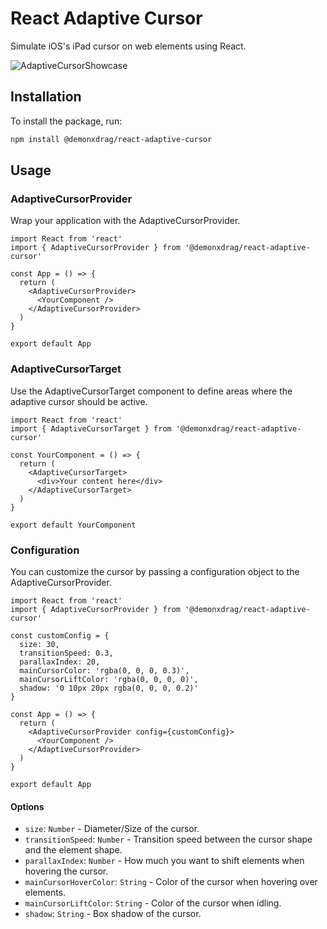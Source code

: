 # React Adaptive Cursor

Simulate iOS's iPad cursor on web elements using React.

![AdaptiveCursorShowcase](./assets/video.gif)

## Installation

To install the package, run:

```sh
npm install @demonxdrag/react-adaptive-cursor
```

## Usage

### AdaptiveCursorProvider
Wrap your application with the AdaptiveCursorProvider.

```tsx
import React from 'react'
import { AdaptiveCursorProvider } from '@demonxdrag/react-adaptive-cursor'

const App = () => {
  return (
    <AdaptiveCursorProvider>
      <YourComponent />
    </AdaptiveCursorProvider>
  )
}

export default App
```

### AdaptiveCursorTarget

Use the AdaptiveCursorTarget component to define areas where the adaptive cursor should be active.

```tsx
import React from 'react'
import { AdaptiveCursorTarget } from '@demonxdrag/react-adaptive-cursor'

const YourComponent = () => {
  return (
    <AdaptiveCursorTarget>
      <div>Your content here</div>
    </AdaptiveCursorTarget>
  )
}

export default YourComponent
```

### Configuration

You can customize the cursor by passing a configuration object to the AdaptiveCursorProvider.

```tsx
import React from 'react'
import { AdaptiveCursorProvider } from '@demonxdrag/react-adaptive-cursor'

const customConfig = {
  size: 30,
  transitionSpeed: 0.3,
  parallaxIndex: 20,
  mainCursorColor: 'rgba(0, 0, 0, 0.3)',
  mainCursorLiftColor: 'rgba(0, 0, 0, 0)',
  shadow: '0 10px 20px rgba(0, 0, 0, 0.2)'
}

const App = () => {
  return (
    <AdaptiveCursorProvider config={customConfig}>
      <YourComponent />
    </AdaptiveCursorProvider>
  )
}

export default App
```

#### Options

- `size`: `Number` - Diameter/Size of the cursor.
- `transitionSpeed`: `Number` - Transition speed between the cursor shape and the element shape.
- `parallaxIndex`: `Number` - How much you want to shift elements when hovering the cursor.
- `mainCursorHoverColor`: `String` - Color of the cursor when hovering over elements.
- `mainCursorLiftColor`: `String` - Color of the cursor when idling.
- `shadow`: `String` - Box shadow of the cursor.